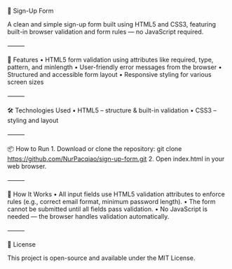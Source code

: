 📝 Sign-Up Form

A clean and simple sign-up form built using HTML5 and CSS3, featuring built-in browser validation and form rules — no JavaScript required.

⸻

🚀 Features
	•	HTML5 form validation using attributes like required, type, pattern, and minlength
	•	User-friendly error messages from the browser
	•	Structured and accessible form layout
	•	Responsive styling for various screen sizes

⸻

🛠️ Technologies Used
	•	HTML5 – structure & built-in validation
	•	CSS3 – styling and layout

⸻

📦 How to Run
	1.	Download or clone the repository:
 git clone https://github.com/NurPacqiao/sign-up-form.git
 2.	Open index.html in your web browser.

⸻

📝 How It Works
	•	All input fields use HTML5 validation attributes to enforce rules (e.g., correct email format, minimum password length).
	•	The form cannot be submitted until all fields pass validation.
	•	No JavaScript is needed — the browser handles validation automatically.

⸻

📄 License

This project is open-source and available under the MIT License.
